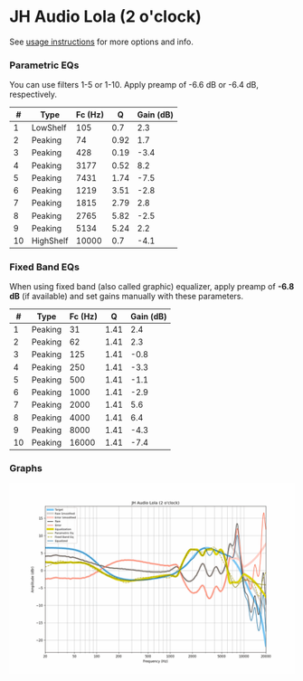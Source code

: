 # JH Audio Lola (2 o'clock)
See [usage instructions](https://github.com/jaakkopasanen/AutoEq#usage) for more options and info.

### Parametric EQs
You can use filters 1-5 or 1-10. Apply preamp of -6.6 dB or -6.4 dB, respectively.

|   # | Type      |   Fc (Hz) |    Q |   Gain (dB) |
|-----|-----------|-----------|------|-------------|
|   1 | LowShelf  |       105 | 0.7  |         2.3 |
|   2 | Peaking   |        74 | 0.92 |         1.7 |
|   3 | Peaking   |       428 | 0.19 |        -3.4 |
|   4 | Peaking   |      3177 | 0.52 |         8.2 |
|   5 | Peaking   |      7431 | 1.74 |        -7.5 |
|   6 | Peaking   |      1219 | 3.51 |        -2.8 |
|   7 | Peaking   |      1815 | 2.79 |         2.8 |
|   8 | Peaking   |      2765 | 5.82 |        -2.5 |
|   9 | Peaking   |      5134 | 5.24 |         2.2 |
|  10 | HighShelf |     10000 | 0.7  |        -4.1 |

### Fixed Band EQs
When using fixed band (also called graphic) equalizer, apply preamp of **-6.8 dB** (if available) and set gains manually with these parameters.

|   # | Type    |   Fc (Hz) |    Q |   Gain (dB) |
|-----|---------|-----------|------|-------------|
|   1 | Peaking |        31 | 1.41 |         2.4 |
|   2 | Peaking |        62 | 1.41 |         2.3 |
|   3 | Peaking |       125 | 1.41 |        -0.8 |
|   4 | Peaking |       250 | 1.41 |        -3.3 |
|   5 | Peaking |       500 | 1.41 |        -1.1 |
|   6 | Peaking |      1000 | 1.41 |        -2.9 |
|   7 | Peaking |      2000 | 1.41 |         5.6 |
|   8 | Peaking |      4000 | 1.41 |         6.4 |
|   9 | Peaking |      8000 | 1.41 |        -4.3 |
|  10 | Peaking |     16000 | 1.41 |        -7.4 |

### Graphs
![](./JH%20Audio%20Lola%20(2%20o'clock).png)
